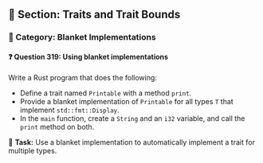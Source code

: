 ## 📘 Section: Traits and Trait Bounds
### 🔹 Category: Blanket Implementations
#### ❓ Question 319: Using blanket implementations

Write a Rust program that does the following:

- Define a trait named `Printable` with a method `print`.
- Provide a blanket implementation of `Printable` for all types `T` that implement `std::fmt::Display`.
- In the `main` function, create a `String` and an `i32` variable, and call the `print` method on both.

🔧 **Task:** Use a blanket implementation to automatically implement a trait for multiple types.
